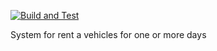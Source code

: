 [![Build and Test](https://github.com/GyuntekAhmed/Student-Registry-App/actions/workflows/node.js.yml/badge.svg)](https://github.com/GyuntekAhmed/Student-Registry-App/actions/workflows/node.js.yml)

System for rent a vehicles for one or more days
